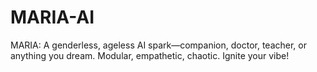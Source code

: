 # MARIA-AI
MARIA: A genderless, ageless AI spark—companion, doctor, teacher, or anything you dream. Modular, empathetic, chaotic. Ignite your vibe!
